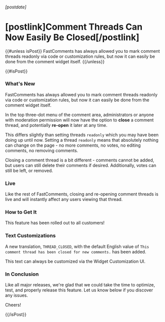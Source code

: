 ###### [postdate]
# [postlink]Comment Threads Can Now Easily Be Closed[/postlink]

{{#unless isPost}}
FastComments has always allowed you to mark comment threads readonly via code or customization rules, but now it can easily
be done from the comment widget itself.
{{/unless}}

{{#isPost}}

### What's New

FastComments has always allowed you to mark comment threads readonly via code or customization rules, but now it can easily
be done from the comment widget itself.

In the top three-dot menu of the comment area, administrators or anyone with moderation permission will now have the option
to **close** a comment thread, and potentially **re-open** it later at any time.

This differs slightly than setting threads `readonly` which you may have been doing up until now. Setting a thread `readonly`
means that absolutely nothing can change on the page - no more comments, no votes, no editing comments, no removing comments.

Closing a comment thread is a bit different - comments cannot be added, but users can still delete their comments if desired.
Additionally, votes can still be left, or removed.

### Live

Like the rest of FastComments, closing and re-opening comment threads is live and will instantly affect any users viewing that thread.

### How to Get It

This feature has been rolled out to all customers!

### Text Customizations

A new translation, `THREAD_CLOSED`, with the default English value of `This comment thread has been closed for new comments.` has been added.

This text can always be customized via the Widget Customization UI.

### In Conclusion

Like all major releases, we're glad that we could take the time to optimize, test, and properly release this feature. Let us know
below if you discover any issues.

Cheers!

{{/isPost}}

